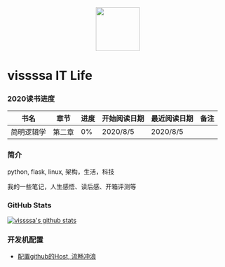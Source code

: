 <div align=center>
<img src="https://vissssa-imgs-1252712312.cos.ap-shanghai.myqcloud.com/hexo/%E5%A4%B4%E5%83%8F_%E5%9C%86%E5%BD%A2.png" width = "100" height = "100" />
</div>

# vissssa IT Life

### 2020读书进度

| 书名       | 章节   | 进度 | 开始阅读日期 | 最近阅读日期 | 备注 |
| ---------- | ------ | ---- | ------------ | ------------ | ---- |
| 简明逻辑学 | 第二章 | 0%   | 2020/8/5     | 2020/8/5     |      |



### 简介

python, flask, linux, 架构，生活，科技  

我的一些笔记，人生感悟、读后感、开箱评测等 



### GitHub Stats

[![vissssa's github stats](https://github-readme-stats.vercel.app/api?username=vissssa)](https://github.com/anuraghazra/github-readme-stats)



### 开发机配置

- [配置github的Host, 流畅冲浪](Configuration/github_host.md)

